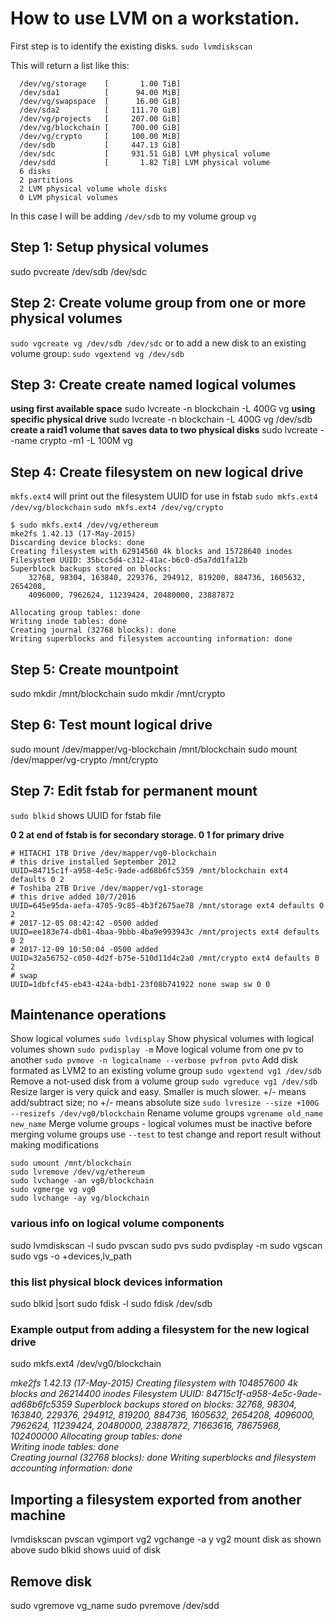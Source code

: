 # How to use LVM on a workstation.

First step is to identify the existing disks.
`sudo lvmdiskscan`

This will return a list like this:
```
  /dev/vg/storage    [       1.00 TiB] 
  /dev/sda1          [      94.00 MiB] 
  /dev/vg/swapspace  [      16.00 GiB] 
  /dev/sda2          [     111.70 GiB] 
  /dev/vg/projects   [     207.00 GiB] 
  /dev/vg/blockchain [     700.00 GiB] 
  /dev/vg/crypto     [     100.00 MiB] 
  /dev/sdb           [     447.13 GiB] 
  /dev/sdc           [     931.51 GiB] LVM physical volume
  /dev/sdd           [       1.82 TiB] LVM physical volume
  6 disks
  2 partitions
  2 LVM physical volume whole disks
  0 LVM physical volumes
```
In this case I will be adding `/dev/sdb` to my volume group `vg`

## Step 1: Setup physical volumes
sudo pvcreate /dev/sdb /dev/sdc

## Step 2: Create volume group from one or more physical volumes
`sudo vgcreate vg /dev/sdb /dev/sdc`
or to add a new disk to an existing volume group:
`sudo vgextend vg /dev/sdb`


## Step 3: Create create named logical volumes
**using first available space**
sudo lvcreate -n blockchain -L 400G vg
**using specific physical drive**
sudo lvcreate -n blockchain -L 400G vg /dev/sdb
**create a raid1 volume that saves data to two physical disks**
sudo lvcreate --name crypto -m1 -L 100M vg

## Step 4: Create filesystem on new logical drive
`mkfs.ext4` will print out the filesystem UUID for use in fstab
`sudo mkfs.ext4 /dev/vg/blockchain`
`sudo mkfs.ext4 /dev/vg/crypto`

```
$ sudo mkfs.ext4 /dev/vg/ethereum
mke2fs 1.42.13 (17-May-2015)
Discarding device blocks: done
Creating filesystem with 62914560 4k blocks and 15728640 inodes
Filesystem UUID: 35bcc5d4-c312-41ac-b6c0-d5a7dd1fa12b
Superblock backups stored on blocks:
	32768, 98304, 163840, 229376, 294912, 819200, 884736, 1605632, 2654208,
	4096000, 7962624, 11239424, 20480000, 23887872

Allocating group tables: done
Writing inode tables: done
Creating journal (32768 blocks): done
Writing superblocks and filesystem accounting information: done
```

## Step 5: Create mountpoint
sudo mkdir /mnt/blockchain
sudo mkdir /mnt/crypto

## Step 6: Test mount logical drive
sudo mount /dev/mapper/vg-blockchain /mnt/blockchain
sudo mount /dev/mapper/vg-crypto /mnt/crypto

## Step 7: Edit fstab for permanent mount

`sudo blkid` shows UUID for fstab file

**0 2 at end of fstab is for secondary storage.  0 1 for primary drive**
```
# HITACHI 1TB Drive /dev/mapper/vg0-blockchain
# this drive installed September 2012
UUID=84715c1f-a958-4e5c-9ade-ad68b6fc5359 /mnt/blockchain ext4 defaults 0 2
# Toshiba 2TB Drive /dev/mapper/vg1-storage
# this drive added 10/7/2016
UUID=645e95da-aefa-4705-9c85-4b3f2675ae78 /mnt/storage ext4 defaults 0 2
# 2017-12-05 08:42:42 -0500 added
UUID=ee183e74-db01-4baa-9bbb-4ba9e993943c /mnt/projects ext4 defaults 0 2
# 2017-12-09 10:50:04 -0500 added
UUID=32a56752-c050-4d2f-b75e-510d11d4c2a0 /mnt/crypto ext4 defaults 0 2
# swap
UUID=1dbfcf45-eb43-424a-bdb1-23f08b741922 none swap sw 0 0
```

## Maintenance operations
Show logical volumes
`sudo lvdisplay`
Show physical volumes with logical volumes shown
`sudo pvdisplay -m`
Move logical volume from one pv to another
`sudo pvmove -n logicalname --verbose pvfrom pvto`
Add disk formated as LVM2 to an existing volume group
`sudo vgextend vg1 /dev/sdb`
Remove a not-used disk from a volume group
`sudo vgreduce vg1 /dev/sdb`
Resize larger is very quick and easy.  Smaller is much slower.
+/-  means add/subtract size; no +/- means absolute size
`sudo lvresize --size +100G --resizefs /dev/vg0/blockchain`
Rename volume groups
`vgrename old_name new_name`
Merge volume groups - logical volumes must be inactive before merging volume groups
use `--test` to test change and report result without making modifications
```
sudo umount /mnt/blockchain
sudo lvremove /dev/vg/ethereum
sudo lvchange -an vg0/blockchain
sudo vgmerge vg vg0
sudo lvchange -ay vg/blockchain
```


### various info on logical volume components
sudo lvmdiskscan -l
sudo pvscan
sudo pvs
sudo pvdisplay -m
sudo vgscan
sudo vgs -o +devices,lv_path

### this list physical block devices information
sudo blkid |sort
sudo fdisk -l
sudo fdisk /dev/sdb

### Example output from adding a filesystem for the new logical drive
sudo mkfs.ext4 /dev/vg0/blockchain

_mke2fs 1.42.13 (17-May-2015)
Creating filesystem with 104857600 4k blocks and 26214400 inodes
Filesystem UUID: 84715c1f-a958-4e5c-9ade-ad68b6fc5359
Superblock backups stored on blocks:
32768, 98304, 163840, 229376, 294912, 819200, 884736, 1605632, 2654208,
4096000, 7962624, 11239424, 20480000, 23887872, 71663616, 78675968,
102400000
Allocating group tables: done                            
Writing inode tables: done                            
Creating journal (32768 blocks): done
Writing superblocks and filesystem accounting information: done_


## Importing a filesystem exported from another machine

lvmdiskscan
pvscan
vgimport vg2
vgchange -a y vg2
mount disk as shown above
sudo blkid shows uuid of disk


## Remove disk
sudo vgremove vg_name
sudo pvremove /dev/sdd


